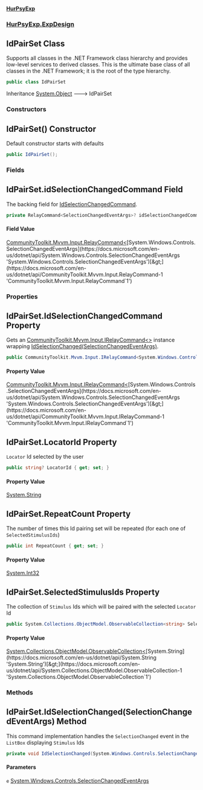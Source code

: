#### [HurPsyExp](index.md 'index')
### [HurPsyExp.ExpDesign](HurPsyExp.ExpDesign.md 'HurPsyExp.ExpDesign')

## IdPairSet Class

Supports all classes in the .NET Framework class hierarchy and provides low-level services to derived classes. This is the ultimate base class of all classes in the .NET Framework; it is the root of the type hierarchy.

```csharp
public class IdPairSet
```

Inheritance [System.Object](https://docs.microsoft.com/en-us/dotnet/api/System.Object 'System.Object') &#129106; IdPairSet
### Constructors

<a name='HurPsyExp.ExpDesign.IdPairSet.IdPairSet()'></a>

## IdPairSet() Constructor

Default constructor starts with defaults

```csharp
public IdPairSet();
```
### Fields

<a name='HurPsyExp.ExpDesign.IdPairSet.idSelectionChangedCommand'></a>

## IdPairSet.idSelectionChangedCommand Field

The backing field for [IdSelectionChangedCommand](HurPsyExp.ExpDesign.IdPairSet.md#HurPsyExp.ExpDesign.IdPairSet.IdSelectionChangedCommand 'HurPsyExp.ExpDesign.IdPairSet.IdSelectionChangedCommand').

```csharp
private RelayCommand<SelectionChangedEventArgs>? idSelectionChangedCommand;
```

#### Field Value
[CommunityToolkit.Mvvm.Input.RelayCommand&lt;](https://docs.microsoft.com/en-us/dotnet/api/CommunityToolkit.Mvvm.Input.RelayCommand-1 'CommunityToolkit.Mvvm.Input.RelayCommand`1')[System.Windows.Controls.SelectionChangedEventArgs](https://docs.microsoft.com/en-us/dotnet/api/System.Windows.Controls.SelectionChangedEventArgs 'System.Windows.Controls.SelectionChangedEventArgs')[&gt;](https://docs.microsoft.com/en-us/dotnet/api/CommunityToolkit.Mvvm.Input.RelayCommand-1 'CommunityToolkit.Mvvm.Input.RelayCommand`1')
### Properties

<a name='HurPsyExp.ExpDesign.IdPairSet.IdSelectionChangedCommand'></a>

## IdPairSet.IdSelectionChangedCommand Property

Gets an [CommunityToolkit.Mvvm.Input.IRelayCommand&lt;&gt;](https://docs.microsoft.com/en-us/dotnet/api/CommunityToolkit.Mvvm.Input.IRelayCommand-1 'CommunityToolkit.Mvvm.Input.IRelayCommand`1') instance wrapping [IdSelectionChanged(SelectionChangedEventArgs)](HurPsyExp.ExpDesign.IdPairSet.md#HurPsyExp.ExpDesign.IdPairSet.IdSelectionChanged(System.Windows.Controls.SelectionChangedEventArgs) 'HurPsyExp.ExpDesign.IdPairSet.IdSelectionChanged(System.Windows.Controls.SelectionChangedEventArgs)').

```csharp
public CommunityToolkit.Mvvm.Input.IRelayCommand<System.Windows.Controls.SelectionChangedEventArgs> IdSelectionChangedCommand { get; }
```

#### Property Value
[CommunityToolkit.Mvvm.Input.IRelayCommand&lt;](https://docs.microsoft.com/en-us/dotnet/api/CommunityToolkit.Mvvm.Input.IRelayCommand-1 'CommunityToolkit.Mvvm.Input.IRelayCommand`1')[System.Windows.Controls.SelectionChangedEventArgs](https://docs.microsoft.com/en-us/dotnet/api/System.Windows.Controls.SelectionChangedEventArgs 'System.Windows.Controls.SelectionChangedEventArgs')[&gt;](https://docs.microsoft.com/en-us/dotnet/api/CommunityToolkit.Mvvm.Input.IRelayCommand-1 'CommunityToolkit.Mvvm.Input.IRelayCommand`1')

<a name='HurPsyExp.ExpDesign.IdPairSet.LocatorId'></a>

## IdPairSet.LocatorId Property

`Locator` Id selected by the user

```csharp
public string? LocatorId { get; set; }
```

#### Property Value
[System.String](https://docs.microsoft.com/en-us/dotnet/api/System.String 'System.String')

<a name='HurPsyExp.ExpDesign.IdPairSet.RepeatCount'></a>

## IdPairSet.RepeatCount Property

The number of times this Id pairing set will be repeated (for each one of `SelectedStimulusIds`)

```csharp
public int RepeatCount { get; set; }
```

#### Property Value
[System.Int32](https://docs.microsoft.com/en-us/dotnet/api/System.Int32 'System.Int32')

<a name='HurPsyExp.ExpDesign.IdPairSet.SelectedStimulusIds'></a>

## IdPairSet.SelectedStimulusIds Property

The collection of `Stimulus` Ids which will be paired with the selected `Locator` Id

```csharp
public System.Collections.ObjectModel.ObservableCollection<string> SelectedStimulusIds { get; set; }
```

#### Property Value
[System.Collections.ObjectModel.ObservableCollection&lt;](https://docs.microsoft.com/en-us/dotnet/api/System.Collections.ObjectModel.ObservableCollection-1 'System.Collections.ObjectModel.ObservableCollection`1')[System.String](https://docs.microsoft.com/en-us/dotnet/api/System.String 'System.String')[&gt;](https://docs.microsoft.com/en-us/dotnet/api/System.Collections.ObjectModel.ObservableCollection-1 'System.Collections.ObjectModel.ObservableCollection`1')
### Methods

<a name='HurPsyExp.ExpDesign.IdPairSet.IdSelectionChanged(System.Windows.Controls.SelectionChangedEventArgs)'></a>

## IdPairSet.IdSelectionChanged(SelectionChangedEventArgs) Method

This command implementation handles the `SelectionChanged` event in the `ListBox` displaying `Stimulus` Ids

```csharp
private void IdSelectionChanged(System.Windows.Controls.SelectionChangedEventArgs e);
```
#### Parameters

<a name='HurPsyExp.ExpDesign.IdPairSet.IdSelectionChanged(System.Windows.Controls.SelectionChangedEventArgs).e'></a>

`e` [System.Windows.Controls.SelectionChangedEventArgs](https://docs.microsoft.com/en-us/dotnet/api/System.Windows.Controls.SelectionChangedEventArgs 'System.Windows.Controls.SelectionChangedEventArgs')
